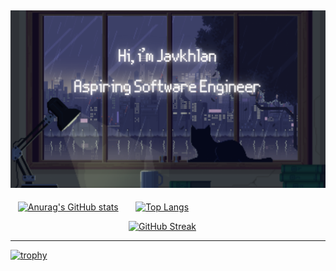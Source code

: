 [![MasterHead](https://raw.githubusercontent.com/Skitarii11/Skitarii11/main/Hi%2C%20i.png)](https://github.com/Skitarii11)
---

&nbsp;&nbsp;&nbsp;[![Anurag's GitHub stats](https://github-readme-stats.vercel.app/api?username=Skitarii11&theme=synthwave&show_icons=true)](https://github.com/anuraghazr/github-readme-stats)&nbsp;&nbsp;&nbsp;&nbsp;&nbsp;&nbsp;&nbsp;[![Top Langs](https://github-readme-stats.vercel.app/api/top-langs/?username=Skitarii11&theme=synthwave&show_icons=true)](https://github.com/anuraghazra/github-readme-stats)

&nbsp;&nbsp;&nbsp;&nbsp;&nbsp;&nbsp;&nbsp;&nbsp;&nbsp;&nbsp;&nbsp;&nbsp;&nbsp;&nbsp;&nbsp;&nbsp;&nbsp;&nbsp;&nbsp;&nbsp;&nbsp;&nbsp;&nbsp;&nbsp;&nbsp;&nbsp;&nbsp;&nbsp;&nbsp;&nbsp;&nbsp;&nbsp;&nbsp;&nbsp;&nbsp;&nbsp;&nbsp;&nbsp;&nbsp;&nbsp;&nbsp;&nbsp;&nbsp;&nbsp;&nbsp;&nbsp;&nbsp;&nbsp;[![GitHub Streak](https://github-readme-streak-stats.herokuapp.com?user=Skitarii11&theme=synthwave)](https://git.io/streak-stats)


---
[![trophy](https://github-profile-trophy.vercel.app/?username=Skitarii11&theme=onedark)](https://github.com/ryo-ma/github-profile-trophy)
